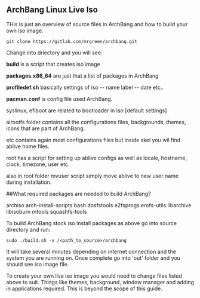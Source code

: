 ## ArchBang Linux Live Iso

THis is just an overview of source files in ArchBang and how to build your own iso image.

`git clone https://gitlab.com/mrgreen/archbang.git`

Change into driectory and you will see:

**build** is a script that creates iso image

**packages.x86_64** are just that a list of packages in ArchBang

**profiledef.sh** basically settings of iso -- name label -- date etc..

**pacman.conf** is config file used ArchBang.

syslinux, efiboot are related to bootloader in iso [default settings]

airootfs folder contains all the configurations files, backgrounds, themes, icons that are part of ArchBang.

etc contains again most configurations files but inside skel you wil find ablive home files.

root has a script for setting up ablive configs as well as locale, hostname, clock, timezone, user etc. 

also in root folder mvuser script simply move ablive to new user name during installation.

##What required packages are needed to build ArchBang?

archiso
arch-install-scripts
bash
dosfstools
e2fsprogs
erofs-utils
libarchive
libisoburn
mtools
squashfs-tools

To build ArchBang stock iso install packages as above go into source directory and run:

`sudo ./build.sh -v /<path_to_source>/archbang`

It will take several minutes depending on internet connection and the system you are running on. Once complete go into 'out' folder and you should see iso image file.

To create your own live iso image you would need to change files listed above to suit. Things like themes, background, window manager and adding in applications required. This is beyond the scope of this guide.















